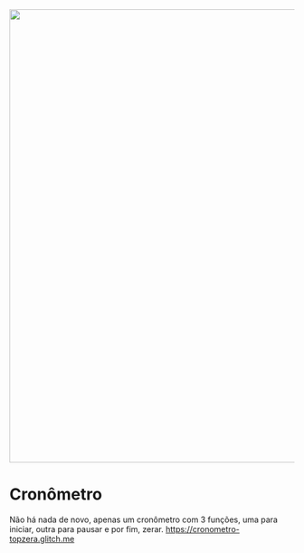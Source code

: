 <div align="center">
  <img src="https://cdn.glitch.global/293e092f-20b1-488b-9f74-489f2aca67a5/imagem_2023-09-16_233344509.png?v=1694918026098" width="800px">
</div>


# Cronômetro
Não há nada de novo, apenas um cronômetro com 3 funções, uma para iniciar, outra para pausar e por fim, zerar.
https://cronometro-topzera.glitch.me
